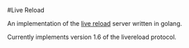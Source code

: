 #Live Reload

An implementation of the [live reload](http://livereload.com/) server written in golang.

Currently implements version 1.6 of the livereload protocol.
